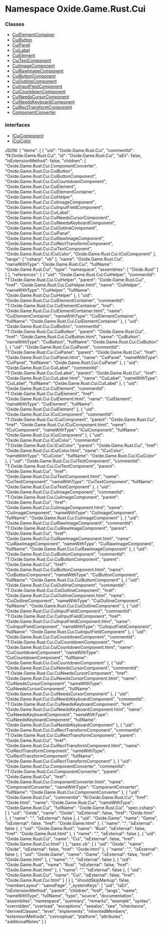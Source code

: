 # Namespace Oxide.Game.Rust.Cui
### Classes 
- [CuiElementContainer](CuiElementContainer.md)
- [CuiButton](CuiButton.md)
- [CuiPanel](CuiPanel.md)
- [CuiLabel](CuiLabel.md)
- [CuiElement](CuiElement.md)
- [CuiTextComponent](CuiTextComponent.md)
- [CuiImageComponent](CuiImageComponent.md)
- [CuiRawImageComponent](CuiRawImageComponent.md)
- [CuiButtonComponent](CuiButtonComponent.md)
- [CuiOutlineComponent](CuiOutlineComponent.md)
- [CuiInputFieldComponent](CuiInputFieldComponent.md)
- [CuiCountdownComponent](CuiCountdownComponent.md)
- [CuiNeedsCursorComponent](CuiNeedsCursorComponent.md)
- [CuiNeedsKeyboardComponent](CuiNeedsKeyboardComponent.md)
- [CuiRectTransformComponent](CuiRectTransformComponent.md)
- [ComponentConverter](ComponentConverter.md)
### Interfaces 
- [ICuiComponent](ICuiComponent.md)
- [ICuiColor](ICuiColor.md)






JSON:
{
  "items": [
    {
      "uid": "Oxide.Game.Rust.Cui",
      "commentId": "N:Oxide.Game.Rust.Cui",
      "id": "Oxide.Game.Rust.Cui",
      "isEii": false,
      "isExtensionMethod": false,
      "children": [
        "Oxide.Game.Rust.Cui.ComponentConverter",
        "Oxide.Game.Rust.Cui.CuiButton",
        "Oxide.Game.Rust.Cui.CuiButtonComponent",
        "Oxide.Game.Rust.Cui.CuiCountdownComponent",
        "Oxide.Game.Rust.Cui.CuiElement",
        "Oxide.Game.Rust.Cui.CuiElementContainer",
        "Oxide.Game.Rust.Cui.CuiHelper",
        "Oxide.Game.Rust.Cui.CuiImageComponent",
        "Oxide.Game.Rust.Cui.CuiInputFieldComponent",
        "Oxide.Game.Rust.Cui.CuiLabel",
        "Oxide.Game.Rust.Cui.CuiNeedsCursorComponent",
        "Oxide.Game.Rust.Cui.CuiNeedsKeyboardComponent",
        "Oxide.Game.Rust.Cui.CuiOutlineComponent",
        "Oxide.Game.Rust.Cui.CuiPanel",
        "Oxide.Game.Rust.Cui.CuiRawImageComponent",
        "Oxide.Game.Rust.Cui.CuiRectTransformComponent",
        "Oxide.Game.Rust.Cui.CuiTextComponent",
        "Oxide.Game.Rust.Cui.ICuiColor",
        "Oxide.Game.Rust.Cui.ICuiComponent"
      ],
      "langs": [
        "csharp",
        "vb"
      ],
      "name": "Oxide.Game.Rust.Cui",
      "nameWithType": "Oxide.Game.Rust.Cui",
      "fullName": "Oxide.Game.Rust.Cui",
      "type": "namespace",
      "assemblies": [
        "Oxide.Rust"
      ]
    }
  ],
  "references": [
    {
      "uid": "Oxide.Game.Rust.Cui.CuiHelper",
      "commentId": "T:Oxide.Game.Rust.Cui.CuiHelper",
      "parent": "Oxide.Game.Rust.Cui",
      "href": "Oxide.Game.Rust.Cui.CuiHelper.html",
      "name": "CuiHelper",
      "nameWithType": "CuiHelper",
      "fullName": "Oxide.Game.Rust.Cui.CuiHelper"
    },
    {
      "uid": "Oxide.Game.Rust.Cui.CuiElementContainer",
      "commentId": "T:Oxide.Game.Rust.Cui.CuiElementContainer",
      "href": "Oxide.Game.Rust.Cui.CuiElementContainer.html",
      "name": "CuiElementContainer",
      "nameWithType": "CuiElementContainer",
      "fullName": "Oxide.Game.Rust.Cui.CuiElementContainer"
    },
    {
      "uid": "Oxide.Game.Rust.Cui.CuiButton",
      "commentId": "T:Oxide.Game.Rust.Cui.CuiButton",
      "parent": "Oxide.Game.Rust.Cui",
      "href": "Oxide.Game.Rust.Cui.CuiButton.html",
      "name": "CuiButton",
      "nameWithType": "CuiButton",
      "fullName": "Oxide.Game.Rust.Cui.CuiButton"
    },
    {
      "uid": "Oxide.Game.Rust.Cui.CuiPanel",
      "commentId": "T:Oxide.Game.Rust.Cui.CuiPanel",
      "parent": "Oxide.Game.Rust.Cui",
      "href": "Oxide.Game.Rust.Cui.CuiPanel.html",
      "name": "CuiPanel",
      "nameWithType": "CuiPanel",
      "fullName": "Oxide.Game.Rust.Cui.CuiPanel"
    },
    {
      "uid": "Oxide.Game.Rust.Cui.CuiLabel",
      "commentId": "T:Oxide.Game.Rust.Cui.CuiLabel",
      "parent": "Oxide.Game.Rust.Cui",
      "href": "Oxide.Game.Rust.Cui.CuiLabel.html",
      "name": "CuiLabel",
      "nameWithType": "CuiLabel",
      "fullName": "Oxide.Game.Rust.Cui.CuiLabel"
    },
    {
      "uid": "Oxide.Game.Rust.Cui.CuiElement",
      "commentId": "T:Oxide.Game.Rust.Cui.CuiElement",
      "href": "Oxide.Game.Rust.Cui.CuiElement.html",
      "name": "CuiElement",
      "nameWithType": "CuiElement",
      "fullName": "Oxide.Game.Rust.Cui.CuiElement"
    },
    {
      "uid": "Oxide.Game.Rust.Cui.ICuiComponent",
      "commentId": "T:Oxide.Game.Rust.Cui.ICuiComponent",
      "parent": "Oxide.Game.Rust.Cui",
      "href": "Oxide.Game.Rust.Cui.ICuiComponent.html",
      "name": "ICuiComponent",
      "nameWithType": "ICuiComponent",
      "fullName": "Oxide.Game.Rust.Cui.ICuiComponent"
    },
    {
      "uid": "Oxide.Game.Rust.Cui.ICuiColor",
      "commentId": "T:Oxide.Game.Rust.Cui.ICuiColor",
      "parent": "Oxide.Game.Rust.Cui",
      "href": "Oxide.Game.Rust.Cui.ICuiColor.html",
      "name": "ICuiColor",
      "nameWithType": "ICuiColor",
      "fullName": "Oxide.Game.Rust.Cui.ICuiColor"
    },
    {
      "uid": "Oxide.Game.Rust.Cui.CuiTextComponent",
      "commentId": "T:Oxide.Game.Rust.Cui.CuiTextComponent",
      "parent": "Oxide.Game.Rust.Cui",
      "href": "Oxide.Game.Rust.Cui.CuiTextComponent.html",
      "name": "CuiTextComponent",
      "nameWithType": "CuiTextComponent",
      "fullName": "Oxide.Game.Rust.Cui.CuiTextComponent"
    },
    {
      "uid": "Oxide.Game.Rust.Cui.CuiImageComponent",
      "commentId": "T:Oxide.Game.Rust.Cui.CuiImageComponent",
      "parent": "Oxide.Game.Rust.Cui",
      "href": "Oxide.Game.Rust.Cui.CuiImageComponent.html",
      "name": "CuiImageComponent",
      "nameWithType": "CuiImageComponent",
      "fullName": "Oxide.Game.Rust.Cui.CuiImageComponent"
    },
    {
      "uid": "Oxide.Game.Rust.Cui.CuiRawImageComponent",
      "commentId": "T:Oxide.Game.Rust.Cui.CuiRawImageComponent",
      "parent": "Oxide.Game.Rust.Cui",
      "href": "Oxide.Game.Rust.Cui.CuiRawImageComponent.html",
      "name": "CuiRawImageComponent",
      "nameWithType": "CuiRawImageComponent",
      "fullName": "Oxide.Game.Rust.Cui.CuiRawImageComponent"
    },
    {
      "uid": "Oxide.Game.Rust.Cui.CuiButtonComponent",
      "commentId": "T:Oxide.Game.Rust.Cui.CuiButtonComponent",
      "parent": "Oxide.Game.Rust.Cui",
      "href": "Oxide.Game.Rust.Cui.CuiButtonComponent.html",
      "name": "CuiButtonComponent",
      "nameWithType": "CuiButtonComponent",
      "fullName": "Oxide.Game.Rust.Cui.CuiButtonComponent"
    },
    {
      "uid": "Oxide.Game.Rust.Cui.CuiOutlineComponent",
      "commentId": "T:Oxide.Game.Rust.Cui.CuiOutlineComponent",
      "href": "Oxide.Game.Rust.Cui.CuiOutlineComponent.html",
      "name": "CuiOutlineComponent",
      "nameWithType": "CuiOutlineComponent",
      "fullName": "Oxide.Game.Rust.Cui.CuiOutlineComponent"
    },
    {
      "uid": "Oxide.Game.Rust.Cui.CuiInputFieldComponent",
      "commentId": "T:Oxide.Game.Rust.Cui.CuiInputFieldComponent",
      "href": "Oxide.Game.Rust.Cui.CuiInputFieldComponent.html",
      "name": "CuiInputFieldComponent",
      "nameWithType": "CuiInputFieldComponent",
      "fullName": "Oxide.Game.Rust.Cui.CuiInputFieldComponent"
    },
    {
      "uid": "Oxide.Game.Rust.Cui.CuiCountdownComponent",
      "commentId": "T:Oxide.Game.Rust.Cui.CuiCountdownComponent",
      "href": "Oxide.Game.Rust.Cui.CuiCountdownComponent.html",
      "name": "CuiCountdownComponent",
      "nameWithType": "CuiCountdownComponent",
      "fullName": "Oxide.Game.Rust.Cui.CuiCountdownComponent"
    },
    {
      "uid": "Oxide.Game.Rust.Cui.CuiNeedsCursorComponent",
      "commentId": "T:Oxide.Game.Rust.Cui.CuiNeedsCursorComponent",
      "href": "Oxide.Game.Rust.Cui.CuiNeedsCursorComponent.html",
      "name": "CuiNeedsCursorComponent",
      "nameWithType": "CuiNeedsCursorComponent",
      "fullName": "Oxide.Game.Rust.Cui.CuiNeedsCursorComponent"
    },
    {
      "uid": "Oxide.Game.Rust.Cui.CuiNeedsKeyboardComponent",
      "commentId": "T:Oxide.Game.Rust.Cui.CuiNeedsKeyboardComponent",
      "href": "Oxide.Game.Rust.Cui.CuiNeedsKeyboardComponent.html",
      "name": "CuiNeedsKeyboardComponent",
      "nameWithType": "CuiNeedsKeyboardComponent",
      "fullName": "Oxide.Game.Rust.Cui.CuiNeedsKeyboardComponent"
    },
    {
      "uid": "Oxide.Game.Rust.Cui.CuiRectTransformComponent",
      "commentId": "T:Oxide.Game.Rust.Cui.CuiRectTransformComponent",
      "parent": "Oxide.Game.Rust.Cui",
      "href": "Oxide.Game.Rust.Cui.CuiRectTransformComponent.html",
      "name": "CuiRectTransformComponent",
      "nameWithType": "CuiRectTransformComponent",
      "fullName": "Oxide.Game.Rust.Cui.CuiRectTransformComponent"
    },
    {
      "uid": "Oxide.Game.Rust.Cui.ComponentConverter",
      "commentId": "T:Oxide.Game.Rust.Cui.ComponentConverter",
      "parent": "Oxide.Game.Rust.Cui",
      "href": "Oxide.Game.Rust.Cui.ComponentConverter.html",
      "name": "ComponentConverter",
      "nameWithType": "ComponentConverter",
      "fullName": "Oxide.Game.Rust.Cui.ComponentConverter"
    },
    {
      "uid": "Oxide.Game.Rust.Cui",
      "commentId": "N:Oxide.Game.Rust.Cui",
      "href": "Oxide.html",
      "name": "Oxide.Game.Rust.Cui",
      "nameWithType": "Oxide.Game.Rust.Cui",
      "fullName": "Oxide.Game.Rust.Cui",
      "spec.csharp": [
        {
          "uid": "Oxide",
          "name": "Oxide",
          "isExternal": false,
          "href": "Oxide.html"
        },
        {
          "name": ".",
          "isExternal": false
        },
        {
          "uid": "Oxide.Game",
          "name": "Game",
          "isExternal": false,
          "href": "Oxide.Game.html"
        },
        {
          "name": ".",
          "isExternal": false
        },
        {
          "uid": "Oxide.Game.Rust",
          "name": "Rust",
          "isExternal": false,
          "href": "Oxide.Game.Rust.html"
        },
        {
          "name": ".",
          "isExternal": false
        },
        {
          "uid": "Oxide.Game.Rust.Cui",
          "name": "Cui",
          "isExternal": false,
          "href": "Oxide.Game.Rust.Cui.html"
        }
      ],
      "spec.vb": [
        {
          "uid": "Oxide",
          "name": "Oxide",
          "isExternal": false,
          "href": "Oxide.html"
        },
        {
          "name": ".",
          "isExternal": false
        },
        {
          "uid": "Oxide.Game",
          "name": "Game",
          "isExternal": false,
          "href": "Oxide.Game.html"
        },
        {
          "name": ".",
          "isExternal": false
        },
        {
          "uid": "Oxide.Game.Rust",
          "name": "Rust",
          "isExternal": false,
          "href": "Oxide.Game.Rust.html"
        },
        {
          "name": ".",
          "isExternal": false
        },
        {
          "uid": "Oxide.Game.Rust.Cui",
          "name": "Cui",
          "isExternal": false,
          "href": "Oxide.Game.Rust.Cui.html"
        }
      ]
    }
  ],
  "shouldSkipMarkup": false,
  "memberLayout": "samePage",
  "_systemKeys": [
    "uid",
    "isEii",
    "isExtensionMethod",
    "parent",
    "children",
    "href",
    "langs",
    "name",
    "nameWithType",
    "fullName",
    "type",
    "source",
    "documentation",
    "assemblies",
    "namespace",
    "summary",
    "remarks",
    "example",
    "syntax",
    "overridden",
    "overload",
    "exceptions",
    "seealso",
    "see",
    "inheritance",
    "derivedClasses",
    "level",
    "implements",
    "inheritedMembers",
    "extensionMethods",
    "conceptual",
    "platform",
    "attributes",
    "additionalNotes"
  ]
}